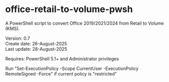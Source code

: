 # office-retail-to-volume-pwsh
A PowerShell script to convert Office 2019/2021/2024 from Retail to Volume (KMS).

Version: 0.7  
Create date: 26-August-2025  
Last update: 28-August-2025  

Requires: PowerShell 5.1+ and Administrator privileges

Run "Set-ExecutionPolicy -Scope CurrentUser -ExecutionPolicy RemoteSigned -Force" if current policy is "restricted" 

